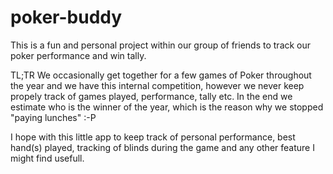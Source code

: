 # poker-buddy

This is a fun and personal project within our group of friends to track our poker performance and win tally.

TL;TR
We occasionally get together for a few games of Poker throughout the year and we have this internal competition, 
however we never keep propely track of games played, performance, tally etc. 
In the end we estimate who is the winner of the year, which is the reason why we stopped "paying lunches" :-P

I hope with this little app to keep track of personal performance, best hand(s) played, tracking of blinds during the game 
and any other feature I might find usefull.
